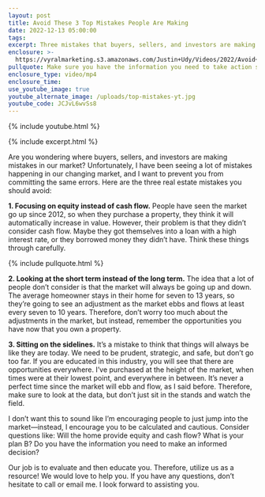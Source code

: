 ```yaml
---
layout: post
title: Avoid These 3 Top Mistakes People Are Making
date: 2022-12-13 05:00:00
tags:
excerpt: Three mistakes that buyers, sellers, and investors are making today.
enclosure: >-
  https://vyralmarketing.s3.amazonaws.com/Justin+Udy/Videos/2022/Avoid+These+3+Top+Mistakes+People+Are+Making.mp4
pullquote: Make sure you have the information you need to take action safely.
enclosure_type: video/mp4
enclosure_time:
use_youtube_image: true
youtube_alternate_image: /uploads/top-mistakes-yt.jpg
youtube_code: JCJvL6wvSs8
---
```

{% include youtube.html %}

{% include excerpt.html %}

Are you wondering where buyers, sellers, and investors are making mistakes in our market? Unfortunately, I have been seeing a lot of mistakes happening in our changing market, and I want to prevent you from committing the same errors. Here are the three real estate mistakes you should avoid:

**1\. Focusing on equity instead of cash flow.** People have seen the market go up since 2012, so when they purchase a property, they think it will automatically increase in value. However, their problem is that they didn’t consider cash flow. Maybe they got themselves into a loan with a high interest rate, or they borrowed money they didn’t have. Think these things through carefully.

{% include pullquote.html %}

**2\. Looking at the short term instead of the long term.** The idea that a lot of people don’t consider is that the market will always be going up and down. The average homeowner stays in their home for seven to 13 years, so they’re going to see an adjustment as the market ebbs and flows at least every seven to 10 years. Therefore, don’t worry too much about the adjustments in the market, but instead, remember the opportunities you have now that you own a property.

**3\. Sitting on the sidelines.** It’s a mistake to think that things will always be like they are today. We need to be prudent, strategic, and safe, but don’t go too far. If you are educated in this industry, you will see that there are opportunities everywhere. I’ve purchased at the height of the market, when times were at their lowest point, and everywhere in between. It’s never a perfect time since the market will ebb and flow, as I said before. Therefore, make sure to look at the data, but don’t just sit in the stands and watch the field.

I don’t want this to sound like I’m encouraging people to just jump into the market—instead, I encourage you to be calculated and cautious. Consider questions like: Will the home provide equity and cash flow? What is your plan B? Do you have the information you need to make an informed decision?

Our job is to evaluate and then educate you. Therefore, utilize us as a resource\! We would love to help you. If you have any questions, don’t hesitate to call or email me. I look forward to assisting you.